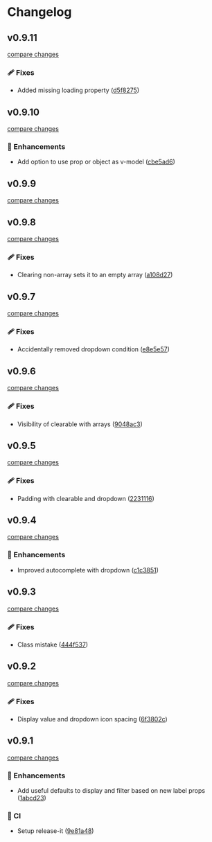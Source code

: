 # Changelog


## v0.9.11

[compare changes](https://github.com/jcamp-code/formkit-shuriken-ui/compare/v0.9.10...v0.9.11)

### 🩹 Fixes

- Added missing loading property ([d5f8275](https://github.com/jcamp-code/formkit-shuriken-ui/commit/d5f8275))

## v0.9.10

[compare changes](https://github.com/jcamp-code/formkit-shuriken-ui/compare/v0.9.9...v0.9.10)

### 🚀 Enhancements

- Add option to use prop or object as v-model ([cbe5ad6](https://github.com/jcamp-code/formkit-shuriken-ui/commit/cbe5ad6))

## v0.9.9

[compare changes](https://github.com/jcamp-code/formkit-shuriken-ui/compare/v0.9.8...v0.9.9)

## v0.9.8

[compare changes](https://github.com/jcamp-code/formkit-shuriken-ui/compare/v0.9.7...v0.9.8)

### 🩹 Fixes

- Clearing non-array sets it to an empty array ([a108d27](https://github.com/jcamp-code/formkit-shuriken-ui/commit/a108d27))

## v0.9.7

[compare changes](https://github.com/jcamp-code/formkit-shuriken-ui/compare/v0.9.6...v0.9.7)

### 🩹 Fixes

- Accidentally removed dropdown condition ([e8e5e57](https://github.com/jcamp-code/formkit-shuriken-ui/commit/e8e5e57))

## v0.9.6

[compare changes](https://github.com/jcamp-code/formkit-shuriken-ui/compare/v0.9.5...v0.9.6)

### 🩹 Fixes

- Visibility of clearable with arrays ([9048ac3](https://github.com/jcamp-code/formkit-shuriken-ui/commit/9048ac3))

## v0.9.5

[compare changes](https://github.com/jcamp-code/formkit-shuriken-ui/compare/v0.9.4...v0.9.5)

### 🩹 Fixes

- Padding with clearable and dropdown ([2231116](https://github.com/jcamp-code/formkit-shuriken-ui/commit/2231116))

## v0.9.4

[compare changes](https://github.com/jcamp-code/formkit-shuriken-ui/compare/v0.9.3...v0.9.4)

### 🚀 Enhancements

- Improved autocomplete with dropdown ([c1c3851](https://github.com/jcamp-code/formkit-shuriken-ui/commit/c1c3851))

## v0.9.3

[compare changes](https://github.com/jcamp-code/formkit-shuriken-ui/compare/v0.9.2...v0.9.3)

### 🩹 Fixes

- Class mistake ([444f537](https://github.com/jcamp-code/formkit-shuriken-ui/commit/444f537))

## v0.9.2

[compare changes](https://github.com/jcamp-code/formkit-shuriken-ui/compare/v0.9.1...v0.9.2)

### 🩹 Fixes

- Display value and dropdown icon spacing ([6f3802c](https://github.com/jcamp-code/formkit-shuriken-ui/commit/6f3802c))

## v0.9.1

[compare changes](https://github.com/jcamp-code/formkit-shuriken-ui/compare/v0.9.0...v0.9.1)

### 🚀 Enhancements

- Add useful defaults to display and filter based on new label props ([1abcd23](https://github.com/jcamp-code/formkit-shuriken-ui/commit/1abcd23))

### 🤖 CI

- Setup release-it ([9e81a48](https://github.com/jcamp-code/formkit-shuriken-ui/commit/9e81a48))

